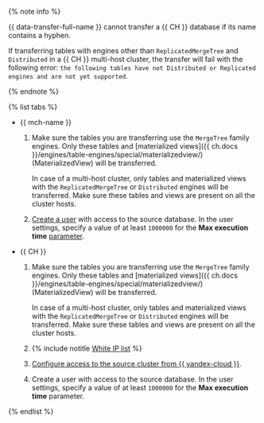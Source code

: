 {% note info %}

{{ data-transfer-full-name }} cannot transfer a {{ CH }} database if its name contains a hyphen.


If transferring tables with engines other than `ReplicatedMergeTree` and `Distributed` in a {{ CH }} multi-host cluster, the transfer will fail with the following error: `the following tables have not Distributed or Replicated engines and are not yet supported`.

{% endnote %}

{% list tabs %}

* {{ mch-name }}

    1. Make sure the tables you are transferring use the `MergeTree` family engines. Only these tables and [materialized views]({{ ch.docs }}/engines/table-engines/special/materializedview/) (MaterializedView) will be transferred.

       In case of a multi-host cluster, only tables and materialized views with the `ReplicatedMergeTree` or `Distributed` engines will be transferred. Make sure these tables and views are present on all the cluster hosts.

    1. [Create a user](../../../../managed-clickhouse/operations/cluster-users.md) with access to the source database. In the user settings, specify a value of at least `1000000` for the **Max execution time** [parameter](../../../mdb/mch-dbms-user-settings.md#setting-max-execution-time).

* {{ CH }}

    1. Make sure the tables you are transferring use the `MergeTree` family engines. Only these tables and [materialized views]({{ ch.docs }}/engines/table-engines/special/materializedview/) (MaterializedView) will be transferred.

       In case of a multi-host cluster, only tables and materialized views with the `ReplicatedMergeTree` or `Distributed` engines will be transferred. Make sure these tables and views are present on all the cluster hosts.

    1. {% include notitle [White IP list](../../configure-white-ip.md) %}

    1. [Configure access to the source cluster from {{ yandex-cloud }}](../../../../data-transfer/concepts/network.md#source-external).

    1. Create a user with access to the source database. In the user settings, specify a value of at least `1000000` for the **Max execution time** parameter.

{% endlist %}
